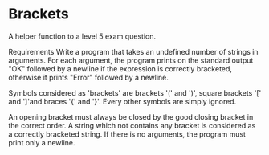 # Brackets
A helper function to a level 5 exam question.

Requirements
Write a program that takes an undefined number of strings in arguments. For each
argument, the program prints on the standard output "OK" followed by a newline
if the expression is correctly bracketed, otherwise it prints "Error" followed by
a newline.

Symbols considered as 'brackets' are brackets '(' and ')', square brackets '['
and ']'and braces '{' and '}'. Every other symbols are simply ignored.

An opening bracket must always be closed by the good closing bracket in the
correct order. A string which not contains any bracket is considered as a
correctly bracketed string.
If there is no arguments, the program must print only a newline.
